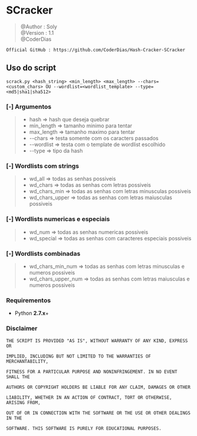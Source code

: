 # SCracker

> @Author : Soly <br>
> @Version : 1.1<br>
> @CoderDias<br>

```
Official GitHub : https://github.com/CoderDias/Hash-Cracker-SCracker
```

## Uso do script
```
scrack.py <hash_string> <min_length> <max_length> --chars=<custom_chars> OU --wordlist=<wordlist_template> --type=<md5|sha1|sha512>
```

### [-] Argumentos
> - hash => hash que deseja quebrar
> - min_length => tamanho minimo para tentar
> - max_length => tamanho maximo para tentar
> - --chars => testa somente com os caracters passados
> - --wordlist => testa com o template de wordlist escolhido
> - --type => tipo da hash
 
 
### [-] Wordlists com strings
> - wd_all => todas as senhas possiveis
> - wd_chars => todas as senhas com letras possiveis
> - wd_chars_min => todas as senhas com letras minusculas possiveis
> - wd_chars_upper => todas as senhas com letras maiusculas possiveis


### [-] Wordlists numericas e especiais
> - wd_num => todas as senhas numericas possiveis
> - wd_special => todas as senhas com caracteres especiais possiveis


### [-] Wordlists combinadas
> - wd_chars_min_num => todas as senhas com letras minusculas e numeros possiveis
> - wd_chars_upper_num => todas as senhas com letras maiusculas e numeros possiveis

### Requirementos

- Python **2.7.x**+

### Disclaimer

```
THE SCRIPT IS PROVIDED "AS IS", WITHOUT WARRANTY OF ANY KIND, EXPRESS OR

IMPLIED, INCLUDING BUT NOT LIMITED TO THE WARRANTIES OF MERCHANTABILITY,

FITNESS FOR A PARTICULAR PURPOSE AND NONINFRINGEMENT. IN NO EVENT SHALL THE

AUTHORS OR COPYRIGHT HOLDERS BE LIABLE FOR ANY CLAIM, DAMAGES OR OTHER

LIABILITY, WHETHER IN AN ACTION OF CONTRACT, TORT OR OTHERWISE, ARISING FROM,

OUT OF OR IN CONNECTION WITH THE SOFTWARE OR THE USE OR OTHER DEALINGS IN THE

SOFTWARE. THIS SOFTWARE IS PURELY FOR EDUCATIONAL PURPOSES.
```

